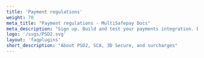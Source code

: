 ```yaml
---
title: 'Payment regulations'
weight: 70
meta_title: "Payment regulations - MultiSafepay Docs"
meta_description: "Sign up. Build and test your payments integration. Explore our products and services. Use our API reference, SDKs, and wrappers. Get support."
logo: '/svgs/PSD2.svg'
layout: 'faqplugins'
short_description: "About PSD2, SCA, 3D Secure, and surcharges" 
---
```

